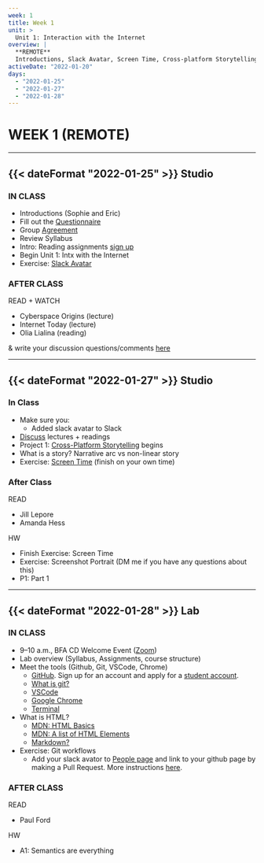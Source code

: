 ```yaml
---
week: 1
title: Week 1
unit: >
  Unit 1: Interaction with the Internet
overview: |
  **REMOTE**
  Introductions, Slack Avatar, Screen Time, Cross-platform Storytelling, What is HTML?, Semantics are everything
activeDate: "2022-01-20"
days:
  - "2022-01-25"
  - "2022-01-27"
  - "2022-01-28"
---
```

# WEEK 1 (REMOTE)

---

## {{< dateFormat "2022-01-25" >}} Studio

### IN CLASS
* Introductions (Sophie and Eric)
* Fill out the [Questionnaire](https://forms.gle/BkrA3KENkvyMUT3R7)
* Group [Agreement](https://docs.google.com/document/d/1mrQhWm7qWFMHnDrBx6WEZqPUq-Risv_e0XkSuAC8c8s/edit?usp=sharing)
* Review Syllabus
* Intro: Reading assignments [sign up](https://docs.google.com/document/d/1rixPKi2pmKr-eSfHzbp6NFr8zVOIDYezl-GbPGsvyNk/edit?usp=sharing)
* Begin Unit 1: Intx with the Internet
* Exercise: [Slack Avatar](https://docs.google.com/document/d/1J1SP_pRU17cEQI60vDPMoGeL4UbwelnhjSXvaK6A6ak/edit)

### AFTER CLASS
READ + WATCH
* Cyberspace Origins (lecture)
* Internet Today (lecture)
* Olia Lialina (reading) 
      

& write your discussion questions/comments [here](https://docs.google.com/document/d/13pECGtMq4FyJFZKJK18K2bVGKaFmwI8L7armvic5zjY/edit)
  
---

## {{< dateFormat "2022-01-27" >}} Studio

### In Class
* Make sure you:
  * Added slack avatar to Slack
* [Discuss](https://docs.google.com/document/d/13pECGtMq4FyJFZKJK18K2bVGKaFmwI8L7armvic5zjY/edit?usp=sharing) lectures + readings
* Project 1: [Cross-Platform Storytelling](https://docs.google.com/document/d/1a-WplpmLyByJrNWhDEQRrCwUGYQAd-pvgrVSm-FkTKM/edit?usp=sharing) begins
* What is a story? Narrative arc vs non-linear story
* Exercise: [Screen Time](https://docs.google.com/document/d/1BtpLHkVY5a9SusP2ECAt6sl-84yKz5pziPSQG_AE7I8/edit?usp=sharing) (finish on your own time)

### After Class
READ
* Jill Lepore
* Amanda Hess

HW
* Finish Exercise: Screen Time
* Exercise: Screenshot Portrait (DM me if you have any questions about this)
* P1: Part 1


---

## {{< dateFormat "2022-01-28" >}} Lab

### IN CLASS
* 9–10 a.m., BFA CD Welcome Event ([Zoom](https://NewSchool.zoom.us/j/98634959030))
* Lab overview (Syllabus, Assignments, course structure)
* Meet the tools (Github, Git, VSCode, Chrome)
  * [GitHub](https://github.com/). Sign up for an account and apply for a [student account](https://education.github.com/discount_requests/student_application).
  * [What is git?](https://rogerdudler.github.io/git-guide/)
  * [VSCode](https://code.visualstudio.com/)
  * [Google Chrome](https://www.google.com/chrome/)
  * [Terminal](https://developer.mozilla.org/en-US/docs/Learn/Tools_and_testing/Understanding_client-side_tools/Command_line)
* What is HTML?
  * [MDN: HTML Basics](https://developer.mozilla.org/en-US/docs/Learn/Getting_started_with_the_web/HTML_basics)
  * [MDN: A list of HTML Elements](https://developer.mozilla.org/en-US/docs/Web/HTML/Element)
  * [Markdown?](https://github.com/adam-p/markdown-here/wiki/Markdown-Cheatsheet)
* Exercise: Git workflows
  * Add your slack avator to [People page](/people) and link to your github page by making a Pull Request. More instructions [here](https://github.com/eli8527/ci22/).

### AFTER CLASS
READ
* Paul Ford

HW
* A1: Semantics are everything
